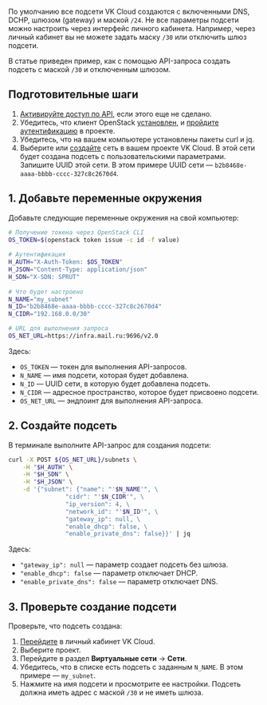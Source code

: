 По умолчанию все подсети VK Cloud создаются с включенными DNS, DCHP, шлюзом (gateway) и маской `/24`. Не все параметры подсети можно настроить через интерфейс личного кабинета. Например, через личный кабинет вы не можете задать маску `/30` или отключить шлюз подсети.

В статье приведен пример, как с помощью API-запроса создать подсеть с маской `/30` и отключенным шлюзом.

## Подготовительные шаги

1. [Активируйте доступ по API](ru/tools-for-using-services/api/rest-api/enable-api#aktivaciya_dostupa_po_api), если этого еще не сделано.
1. Убедитесь, что клиент OpenStack [установлен](/ru/tools-for-using-services/cli/openstack-cli#1_ustanovite_klient_openstack), и [пройдите аутентификацию](/ru/tools-for-using-services/cli/openstack-cli#3_proydite_autentifikaciyu) в проекте.
1. Убедитесь, что на вашем компьютере установлены пакеты curl и jq.
1. Выберите или [создайте](/ru/networks/vnet/service-management/net#sozdanie_seti) сеть в вашем проекте VK Cloud. В этой сети будет создана подсеть с пользовательскими параметрами. Запишите UUID этой сети. В этом примере UUID сети — `b2b8468e-aaaa-bbbb-cccc-327c8c2670d4`.

## 1. Добавьте переменные окружения

Добавьте следующие переменные окружения на свой компьютер:

```bash
# Получение токена через OpenStack CLI
OS_TOKEN=$(openstack token issue -c id -f value)
   
# Аутентификация
H_AUTH="X-Auth-Token: $OS_TOKEN"
H_JSON="Content-Type: application/json"
H_SDN="X-SDN: SPRUT"
   
# Что будет настроено
N_NAME="my_subnet"
N_ID="b2b8468e-aaaa-bbbb-cccc-327c8c2670d4"
N_CIDR="192.168.0.0/30"

# URL для выполнения запроса
OS_NET_URL=https://infra.mail.ru:9696/v2.0
```

Здесь:

- `OS_TOKEN` — токен для выполнения API-запросов.
- `N_NAME` — имя подсети, которая будет добавлена.
- `N_ID` — UUID сети, в которую будет добавлена подсеть.
- `N_CIDR` — адресное пространство, которое будет присвоено подсети.
- `OS_NET_URL` — эндпоинт для выполнения API-запроса.

## 2. Создайте подсеть

В терминале выполните API-запрос для создания подсети:

```bash
curl -X POST ${OS_NET_URL}/subnets \
    -H "$H_AUTH" \
    -H "$H_SDN" \
    -H "$H_JSON" \
    -d '{"subnet": {"name": "'$N_NAME'", \
                "cidr": "'$N_CIDR'", \
                "ip_version": 4, \
                "network_id": "'$N_ID'", \
                "gateway_ip": null, \
                "enable_dhcp": false, \
                "enable_private_dns": false}}' | jq
```

Здесь:

- `"gateway_ip": null` — параметр создает подсеть без шлюза.
- `"enable_dhcp": false` — параметр отключает DHCP.
- `"enable_private_dns": false` — параметр отключает DNS.

## 3. Проверьте создание подсети

Проверьте, что подсеть создана:

1. [Перейдите](https://cloud.vk.com/app/) в личный кабинет VK Cloud.
1. Выберите проект.
1. Перейдите в раздел **Виртуальные сети** → **Сети**.
1. Убедитесь, что в списке есть подсеть с заданным `N_NAME`. В этом примере — `my_subnet`.
1. Нажмите на имя подсети и просмотрите ее настройки. Подсеть должна иметь адрес с маской `/30` и не иметь шлюза.
